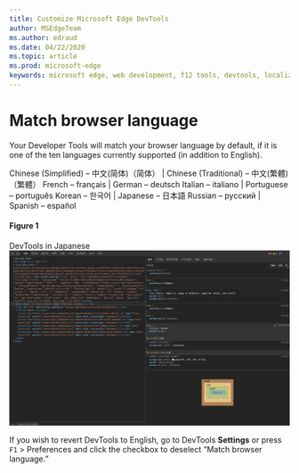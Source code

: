 ```yaml
---
title: Customize Microsoft Edge DevTools
author: MSEdgeTeam
ms.author: edraud
ms.date: 04/22/2020
ms.topic: article
ms.prod: microsoft-edge
keywords: microsoft edge, web development, f12 tools, devtools, localization, loc, language
---
```


# Match browser language

Your Developer Tools will match your browser language by default, if it is one of the ten languages currently supported (in addition to English).

Chinese (Simplified) – 中文(简体)（简体） | Chinese (Traditional) – 中文(繁體)（繁體）
French – français |	German – deutsch
Italian – italiano | Portuguese – português
Korean – 한국어	| Japanese – 日本語
Russian – русский | Spanish – español

#### Figure 1
DevTools in Japanese
![DevTools in Japanese][ImageJpDevTools]

If you wish to revert DevTools to English, go to DevTools **Settings** or press `F1` > Preferences and click the checkbox to deselect “Match browser language.”

<!-- image links -->

[ImageJpDevTools]: images/localization-jp.PNG "Figure 1: DevTools in Japanese"